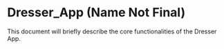 # Dresser_App (Name Not Final)

This document will briefly describe the core functionalities of the Dresser App.
